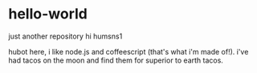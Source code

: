 # hello-world
just another repository
hi humsns1

hubot here, i like node.js and coffeescript (that's what i'm made of!).
i've had tacos on the moon and find them for superior to earth tacos.
